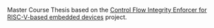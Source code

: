 Master Course Thesis based on the [Control Flow Integrity Enforcer for RISC-V-based embedded devices](https://github.com/davide-moletta/RISC-V-TE) project.
